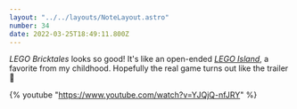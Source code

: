 ```yaml
---
layout: "../../layouts/NoteLayout.astro"
number: 34
date: 2022-03-25T18:49:11.800Z
---
```


_LEGO Bricktales_ looks so good! It's like an open-ended [_LEGO Island_](https://en.wikipedia.org/wiki/Lego_Island), a favorite from my childhood. Hopefully the real game turns out like the trailer 🧱

{% youtube "https://www.youtube.com/watch?v=YJQjQ-nfJRY" %}
